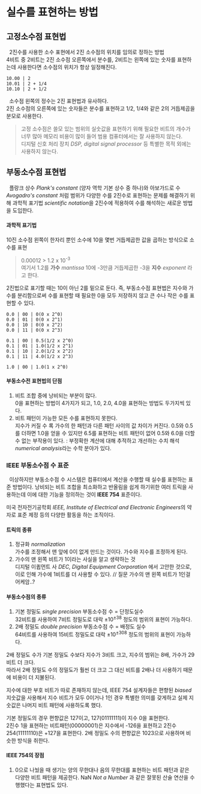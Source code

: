 # 실수를 표현하는 방법
## 고정소수점 표현법
&nbsp; 2진수를 사용한 소수 표현에서 2진 소수점의 위치를 임의로 정하는 방법  
4비트 중 2비트는 2진 소수점 오른쪽에서 분수를, 2비트는 왼쪽에 있는 숫자를 표현하는데 사용한다면 소수점의 위치가 항상 일정해진다.

```angular2html
10.00 | 2
10.01 | 2 + 1/4
10.10 | 2 + 1/2
```

&nbsp; 소수점 왼쪽의 정수는 2진 표현법과 유사하다.  
2진 소수점의 오른쪽에 있는 숫자들은 분수를 표현하고 1/2, 1/4와 같은 2의 거듭제곱을 분모로 사용한다.

> 고정 소수점은 쓸모 있는 범위의 실숫값을 표현하기 위해 필요한 비트의 개수가 너무 많아 메모리 비용이 많이 들어 범용 컴퓨터에서는 잘 사용하지 않는다.  
> 디지털 신호 처리 장치 *DSP, digital signal processor* 등 특별한 목적 외에는 사용하지 않는다.

## 부동소수점 표현법
&nbsp; 플랑크 상수 *Plank's constant* (양자 역학 기본 상수 중 하나)와 아보가드로 수 *Avogadro's constant* 처럼 범위가 다양한 수를 2진수로 표현하는 문제를 해결하기 위해
과학적 표기법 *scientific notation*을 2진수에 적용하여 수를 해석하는 새로운 방법을 도입한다. 

#### 과학적 표기법
10진 소수점 왼쪽이 한자리 뿐인 소수에 10을 몇번 거듭제곱한 값을 곱하는 방식으로 소수를 표현

> 0.00012 > 1.2 x 10<sup>-3</sup>  
> 여기서 1.2를 **가수** *mantissa* 10에 -3만큼 거듭제곱한 -3을 **지수** *exponent* 라고 한다. 

2진법으로 표기할 때는 10이 아닌 2를 밑으로 둔다.
즉, 부동소수점 표현법은 지수와 가수를 분리함으로써 수를 표현할 때 필요한 0을 모두 저장하지 않고 큰 수나 작은 수를 표현할 수 있다.

```angular2html
0.0 | 00 | 0(0 x 2^0)
0.0 | 01 | 0(0 x 2^1)
0.0 | 10 | 0(0 x 2^2)
0.0 | 11 | 0(0 x 2^3)

0.1 | 00 | 0.5(1/2 x 2^0)
0.1 | 01 | 1.0(1/2 x 2^1)
0.1 | 10 | 2.0(1/2 x 2^2)
0.1 | 11 | 4.0(1/2 x 2^3)

1.0 | 00 | 1.0(1 x 2^0)
```
#### 부동소수전 표현법의 단점
1. 비트 조합 중에 낭비되는 부분이 많다.  
0을 표현하는 방법이 4가지가 되고, 1.0, 2.0, 4.0을 표현하는 방법도 두가지씩 있다.
2. 비트 패턴이 가능한 모든 수를 표현하지 못한다.  
지수가 커질 수 록 가수의 한 패턴과 다른 패턴 사이의 값 차이가 커진다.
0.5와 0.5를 더하면 1.0을 얻을 수 있지만 6.5를 표현하는 비트 패턴이 없어 0.5와 6.0을 더할 수 없는 부작용이 있다.
: 부정확한 계산에 대해 추적하고 개선하는 수치 해석 *numerical analysis*라는 수학 분야가 있다.

### IEEE 부동소수점 수 표준
&nbsp; 이상하지만 부동소수점 수 시스템은 컴퓨터에서 계산을 수행할 때 실수를 표현하는 표준 방법이다.
낭비되는 비트 조합을 최소화하고 반올림을 쉽게 하기위한 여러 트릭을 사용하는데 이에 대한 기능을 정의하는 것이 **IEEE 754** 표준이다.

미국 전자전기공학회 *IEEE, Institute of Electrical and Electronic Engineers*의 약자로 표준 제정 등의 다양한 활동을 하는 조직이다.

#### 트릭의 종류
1. 정규화 *normalization*  
가수를 조정해서 맨 앞에 0이 없게 만드는 것이다. 가수와 지수를 조정하게 된다.
2. 가수의 맨 왼쪽 비트가 1이라는 사실을 알고 생략하는 것  
디지털 이큅먼트 사 *DEC, Digital Equipment Corporation* 에서 고안한 것으로, 이로 인해 가수에 1비트를 더 사용할 수 있다.
// 질문 가수의 맨 왼쪽 비트가 1인걸 어케암..?

#### 부동소수점의 종류
1. 기본 정밀도 *single precision* 부동소수점 수 = 단정도실수  
32비트를 사용하여 7비트 정밀도로 대락 &plusmn;10<sup>&plusmn;38</sup> 정도의 범위의 표현이 가능하다.
2. 2배 정밀도 *double precision* 부동소수점 수 = 배정도 실수   
64비트를 사용하여 15비트 정밀도로 대락 &plusmn;10<sup>&plusmn;308</sup> 정도의 범위의 표현이 가능하다.

2배 정밀도 수가 기본 정밀도 수보다 지수가 3비트 크고, 지수의 범위는 8배, 가수가 29비트 더 크다.  
따라서 2배 정밀도 수의 정밀도가 훨씬 더 크고 그 대신 비트를 2배나 더 사용하기 때문에 비용이 더 지불된다.

지수에 대한 부호 비트가 따로 존재하지 않는데, IEEE 754 설계자들은 편향된 *biased* 지숫값을 사용해서
지수 비트가 모두 0이거나 1인 경우 특별한 의미를 갖게하고 실제 지숫값은 나머지 비트 패턴에 사용하도록 했다.

기본 정밀도의 경우 편향값은 127이고, 127(01111111)이 지수 0을 표현한다.  
2진수 1을 표현하는 비트패턴(00000001)은 지수에서 -126을 표현하고 2진수 254(11111110)은 +127을 표현한다.
2배 정밀도 수의 편향값은 1023으로 사용하며 비슷한 방식을 취한다.

#### IEEE 754의 장점
1. 0으로 나눴을 때 생기는 양의 무한대나 음의 무한대를 표현하는 비트 패턴과 같은 다양한 비트 패턴을 제공한다.
NaN *Not a Number* 과 같은 잘못된 산술 연산을 수행했다는 표현법도 있다. 